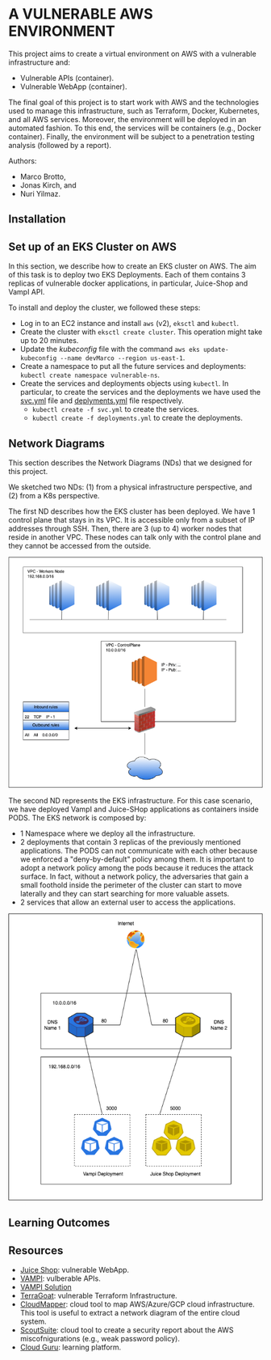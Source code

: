 # A VULNERABLE AWS ENVIRONMENT
This project aims to create a virtual environment on AWS with a vulnerable infrastructure and: 
- Vulnerable APIs (container).
- Vulnerable WebApp (container).

The final goal of this project is to start work with AWS and the technologies used to manage this infrastructure, such as Terraform, Docker, Kubernetes, and all AWS services.
Moreover, the environment will be deployed in an automated fashion. To this end, the services will be containers (e.g., Docker container). 
Finally, the environment will be subject to a penetration testing analysis (followed by a report).


Authors: 
- Marco Brotto,
- Jonas Kirch, and
- Nuri Yilmaz.

## Installation

## Set up of an EKS Cluster on AWS
In this section, we describe how to create an EKS cluster on AWS. The aim of this task is to deploy two EKS Deployments. Each of them contains 3 replicas of vulnerable docker applications, in particular, Juice-Shop and VampI API.

To install and deploy the cluster, we followed these steps:

- Log in to an EC2 instance and install `aws` (v2), `eksctl` and `kubectl`.
- Create the cluster with `eksctl create cluster`. This operation might take up to 20 minutes.
- Update the *kubeconfig* file with the command `aws eks update-kubeconfig --name devMarco --region us-east-1`.
- Create a namespace to put all the future services and deployments: `kubectl create namespace vulnerable-ns`.
- Create the services and deployments objects using `kubectl`. In particular, to create the services and the deployments we have used the [svc.yml](ymlFiles/svc.yml) file and [deplyments.yml](ymlFiles/deployments.yml) file respectively.
  - `kubectl create -f svc.yml` to create the services.
  - `kubectl create -f deployments.yml` to create the deployments.

## Network Diagrams
This section describes the Network Diagrams (NDs) that we designed for this project.

We sketched two NDs: (1) from a physical infrastructure perspective, and (2) from a K8s perspective.

The first ND describes how the EKS cluster has been deployed. We have 1 control plane that stays in its VPC. It is accessible only from a subset of IP addresses through SSH. Then, there are 3 (up to 4) worker nodes that reside in another VPC. These nodes can talk only with the control plane and they cannot be accessed from the outside. 

![netDiagram1](img/NetDiagram1.png)

The second ND represents the EKS infrastructure. For this case scenario, we have deployed VampI and Juice-SHop applications as containers inside PODS. The EKS network is composed by:
- 1 Namespace where we deploy all the infrastructure. 
- 2 deployments that contain 3 replicas of the previously mentioned applications. The PODS can not communicate with each other because we enforced a "deny-by-default" policy among them. It is important to adopt a network policy among the pods because it reduces the attack surface. In fact, without a network policy, the adversaries that gain a small foothold inside the perimeter of the cluster can start to move laterally and they can start searching for more valuable assets.
- 2 services that allow an external user to access the applications.

![netDiagram2](img/netDiagram2.png)

## Learning Outcomes

## Resources
- [Juice Shop](https://github.com/juice-shop/juice-shop): vulnerable WebApp.
- [VAMPI](https://github.com/erev0s/VAmPI): vulberable APIs.
- [VAMPI Solution](https://erev0s.com/blog/vampi-vulnerable-api-security-testing/)
- [TerraGoat](https://github.com/bridgecrewio/terragoat): vulnerable Terraform Infrastructure.
- [CloudMapper](https://github.com/duo-labs/cloudmapper): cloud tool to map AWS/Azure/GCP cloud infrastructure. This tool is useful to extract a network diagram of the entire cloud system.
- [ScoutSuite](https://github.com/nccgroup/ScoutSuite): cloud tool to create a security report about the AWS miscofnigurations (e.g., weak password policy).
- [Cloud Guru](https://acloudguru.com/): learning platform.
